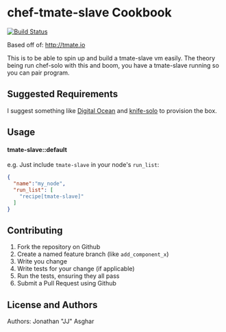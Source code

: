 # chef-tmate-slave Cookbook
[![Build Status](https://travis-ci.org/jjasghar/chef-tmate-slave.png)](https://travis-ci.org/jjasghar/chef-tmate-slave)


Based off of: http://tmate.io

This is to be able to spin up and build a tmate-slave vm easily. The theory being run chef-solo with this and boom, you have a tmate-slave running so you can pair program.


## Suggested Requirements

I suggest something like [Digital Ocean](http://digitalocean.com/) and [knife-solo](http://matschaffer.github.io/knife-solo/) to provision the box. 


## Usage

#### tmate-slave::default

e.g.
Just include `tmate-slave` in your node's `run_list`:

```json
{
  "name":"my_node",
  "run_list": [
    "recipe[tmate-slave]"
  ]
}
```

## Contributing

1. Fork the repository on Github
2. Create a named feature branch (like `add_component_x`)
3. Write you change
4. Write tests for your change (if applicable)
5. Run the tests, ensuring they all pass
6. Submit a Pull Request using Github

## License and Authors
Authors: Jonathan "JJ" Asghar
